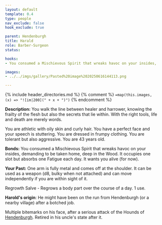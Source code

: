 ```yaml
---
layout: default
template: 0.4
type: people
nav_exclude: false
hook_exclude: true

parent: Hendenburgh
title: Harald
role: Barber-Surgeon
status: 

hooks:
- You consumed a Mischievous Spirit that wreaks havoc on your insides, demanding to be taken home, deep in the Wood. You have to go beyond the Wall, north, before the winter.

images: 
- ../../imgs/gallery/Pasted%20image%2020250616144113.png

---
```


{% include header_directories.md %}
{% comment %}
`=map(this.images, (x) => "![im|200](" + x + ")")`
{% endcomment %}

**Description:**
You walk the line between healer and harrower, knowing the frailty of the flesh but also the secrets that lie within. With the right tools, life and death are merely words.

You are athletic with oily skin and curly hair. You have a perfect face and your speech is stuttering. You are dressed in frumpy clothing. You are tolerant but also aggressive. You are 43 years old.

**Bonds:**
You consumed a Mischievous Spirit that wreaks havoc on your insides, demanding to be taken home, deep in the Wood. It occupies one slot but absorbs one Fatigue each day. It wants you alive (for now).

**Your Past:**
One arm is fully metal and comes off at the shoulder. It can be used as a weapon (d8, bulky when not attached) and can move independently if you are within sight of it.

Regrowth Salve - Regrows a body part over the course of a day. 1 use.

**Harold's origin**: He might have been on the run from Hendenburgh (or a nearby village) after a botched job.

Multiple bitemarks on his face, after a serious attack of the Hounds of [Hendenburgh](Hendenburgh.md).
Retired in his uncle's state after it.